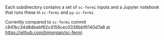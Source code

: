 Each subdirectory contains a set of `sc-fermi` inputs and a Jupyter notebook that runs these in `sc-fermi` and `py-sc-fermi`.

Currently compared to `sc-fermi` commit c841bc34d8dbebf62c4156cec0336bbf6140d7a8 at https://github.com/bjmorgan/sc-fermi
